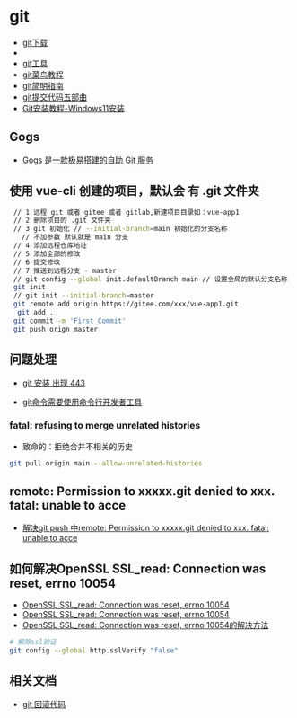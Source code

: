 # git

- [git下载](https://gitforwindows.org/)
- [](https://git-scm.com/download/win)
- [git工具](https://tortoisegit.org/)
- [git菜鸟教程](https://www.runoob.com/git/git-tutorial.html)
- [git简明指南](http://rogerdudler.github.io/git-guide/index.zh.html)
- [git提交代码五部曲](https://jingyan.baidu.com/article/359911f5a4fe4b57fe03060d.html)
- [Git安装教程-Windows11安装](https://blog.csdn.net/weixin_42425618/article/details/123501071)

## Gogs

- [Gogs 是一款极易搭建的自助 Git 服务](https://github.com/gogs)

## 使用 vue-cli 创建的项目，默认会 有 .git 文件夹

``` bash
 // 1 远程 git 或者 gitee 或者 gitlab,新建项目目录如：vue-app1
 // 2 删除项目的 .git 文件夹
 // 3 git 初始化 // --initial-branch=main 初始化的分支名称
   // 不加参数 默认就是 main 分支
 // 4 添加远程仓库地址
 // 5 添加全部的修改
 // 6 提交修改
 // 7 推送到远程分支 - master
 // git config --global init.defaultBranch main // 设置全局的默认分支名称
 git init
 // git init --initial-branch=master
 git remote add origin https://gitee.com/xxx/vue-app1.git
  git add .
 git commit -m 'First Commit'
 git push orign master
```

## 问题处理

- [git 安装 出现 443](https://github.com/hawtim/blog/issues/10)

- [git命令需要使用命令行开发者工具](https://blog.csdn.net/willianzhu/article/details/126854531)

### fatal: refusing to merge unrelated histories

- 致命的：拒绝合并不相关的历史

``` bash
git pull origin main --allow-unrelated-histories
```

## remote: Permission to xxxxx.git denied to xxx. fatal: unable to acce

- [解决git push 中remote: Permission to xxxxx.git denied to xxx. fatal: unable to acce](https://blog.csdn.net/xiaoxiao48/article/details/105247965)

## 如何解决OpenSSL SSL_read: Connection was reset, errno 10054

- [OpenSSL SSL_read: Connection was reset, errno 10054](https://cloud.tencent.com/developer/article/2015652)
- [OpenSSL SSL_read: Connection was reset, errno 10054](https://blog.csdn.net/m0_51269961/article/details/123709195)
- [OpenSSL SSL_read: Connection was reset, errno 10054的解决方法](https://blog.csdn.net/wjh1840226173/article/details/124355167)

``` bash
# 解除ssl验证
git config --global http.sslVerify "false"
```

## 相关文档

- [git 回滚代码](https://mp.weixin.qq.com/s/-3VoEVVx38uY35Dwno6J3A)
